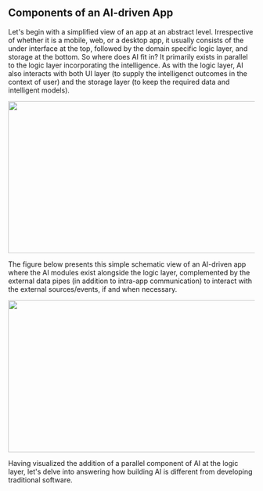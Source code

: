 ## Components of an AI-driven App

Let's begin with a simplified view of an app at an abstract level. Irrespective of whether it is a mobile, web, or a desktop app, it usually consists of the under interface at the top, followed by the domain specific logic layer, and storage at the bottom. So where does AI fit in? It primarily exists in parallel to the logic layer incorporating the intelligence. As with the logic layer, AI also interacts with both UI layer (to supply the intelligenct outcomes in the context of user) and the storage layer (to keep the required data and intelligent models).

<p align="center">
<img src="https://user-images.githubusercontent.com/7511849/209483960-65dd2d7c-4c6f-4012-9f76-171826529009.png" width="650" height="310" />
</p>


The figure below presents this simple schematic view of an AI-driven app where the AI modules exist alongside the logic layer, complemented by the external data pipes (in addition to intra-app communication) to interact with the external sources/events, if and when necessary.

<p align="center">
<img src="https://user-images.githubusercontent.com/7511849/209483961-90304207-2d46-4e3d-8832-4a6c001c30e6.png" width="650" height="310" />
</p>



Having visualized the addition of a parallel component of AI at the logic layer, let's delve into answering how building AI is different from developing traditional software.
